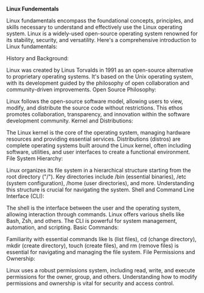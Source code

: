 **Linux Fundementals**



Linux fundamentals encompass the foundational concepts, principles, and skills necessary to understand and effectively use the Linux operating system. Linux is a widely-used open-source operating system renowned for its stability, security, and versatility. Here's a comprehensive introduction to Linux fundamentals:

History and Background:

Linux was created by Linus Torvalds in 1991 as an open-source alternative to proprietary operating systems. It's based on the Unix operating system, with its development guided by the philosophy of open collaboration and community-driven improvements.
Open Source Philosophy:

Linux follows the open-source software model, allowing users to view, modify, and distribute the source code without restrictions. This ethos promotes collaboration, transparency, and innovation within the software development community.
Kernel and Distributions:

The Linux kernel is the core of the operating system, managing hardware resources and providing essential services. Distributions (distros) are complete operating systems built around the Linux kernel, often including software, utilities, and user interfaces to create a functional environment.
File System Hierarchy:

Linux organizes its file system in a hierarchical structure starting from the root directory ("/"). Key directories include /bin (essential binaries), /etc (system configuration), /home (user directories), and more. Understanding this structure is crucial for navigating the system.
Shell and Command Line Interface (CLI):

The shell is the interface between the user and the operating system, allowing interaction through commands. Linux offers various shells like Bash, Zsh, and others. The CLI is powerful for system management, automation, and scripting.
Basic Commands:

Familiarity with essential commands like ls (list files), cd (change directory), mkdir (create directory), touch (create files), and rm (remove files) is essential for navigating and managing the file system.
File Permissions and Ownership:

Linux uses a robust permissions system, including read, write, and execute permissions for the owner, group, and others. Understanding how to modify permissions and ownership is vital for security and access control.
